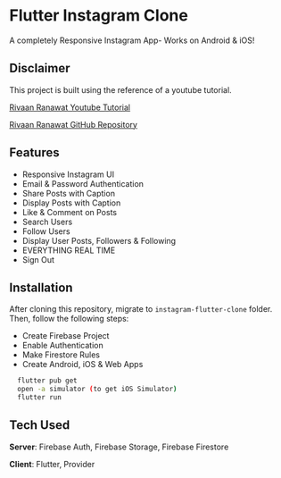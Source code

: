 # Flutter Instagram Clone

A completely Responsive Instagram App- Works on Android & iOS!

## Disclaimer

This project is built using the reference of a youtube tutorial.

<p>
    <a href="https://youtu.be/BBccK1zTgxw">Rivaan Ranawat Youtube Tutorial</a>
</p>

<p>
    <a href="https://github.com/RivaanRanawat/instagram-flutter-clone">
        Rivaan Ranawat GitHub Repository
    </a>
</p>

## Features

- Responsive Instagram UI
- Email & Password Authentication
- Share Posts with Caption
- Display Posts with Caption
- Like & Comment on Posts
- Search Users
- Follow Users
- Display User Posts, Followers & Following
- EVERYTHING REAL TIME
- Sign Out

## Installation

After cloning this repository, migrate to `instagram-flutter-clone` folder. Then, follow the following steps:

- Create Firebase Project
- Enable Authentication
- Make Firestore Rules
- Create Android, iOS & Web Apps

```bash
  flutter pub get
  open -a simulator (to get iOS Simulator)
  flutter run
```

## Tech Used

**Server**: Firebase Auth, Firebase Storage, Firebase Firestore

**Client**: Flutter, Provider
